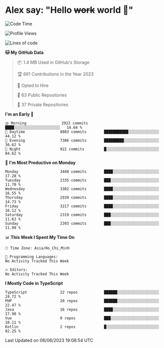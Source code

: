 # Alex say: "Hello ~~work~~ world 🐾"

<!--START_SECTION:waka-->
![Code Time](http://img.shields.io/badge/Code%20Time-839%20hrs%205%20mins-blue)

![Profile Views](http://img.shields.io/badge/Profile%20Views-2-blue)

![Lines of code](https://img.shields.io/badge/From%20Hello%20World%20I%27ve%20Written-41.0%20million%20lines%20of%20code-blue)

**🐱 My GitHub Data** 

> 📦 1.4 MB Used in GitHub's Storage 
 > 
> 🏆 661 Contributions in the Year 2023
 > 
> 💼 Opted to Hire
 > 
> 📜 63 Public Repositories 
 > 
> 🔑 37 Private Repositories 
 > 
**I'm an Early 🐤** 

```text
🌞 Morning                2922 commits        ████░░░░░░░░░░░░░░░░░░░░░   14.64 % 
🌆 Daytime                8803 commits        ███████████░░░░░░░░░░░░░░   44.12 % 
🌃 Evening                7306 commits        █████████░░░░░░░░░░░░░░░░   36.62 % 
🌙 Night                  922 commits         █░░░░░░░░░░░░░░░░░░░░░░░░   04.62 % 
```
📅 **I'm Most Productive on Monday** 

```text
Monday                   3448 commits        ████░░░░░░░░░░░░░░░░░░░░░   17.28 % 
Tuesday                  2335 commits        ███░░░░░░░░░░░░░░░░░░░░░░   11.70 % 
Wednesday                3302 commits        ████░░░░░░░░░░░░░░░░░░░░░   16.55 % 
Thursday                 2939 commits        ████░░░░░░░░░░░░░░░░░░░░░   14.73 % 
Friday                   3217 commits        ████░░░░░░░░░░░░░░░░░░░░░   16.12 % 
Saturday                 2319 commits        ███░░░░░░░░░░░░░░░░░░░░░░   11.62 % 
Sunday                   2393 commits        ███░░░░░░░░░░░░░░░░░░░░░░   11.99 % 
```


📊 **This Week I Spent My Time On** 

```text
🕑︎ Time Zone: Asia/Ho_Chi_Minh

💬 Programming Languages: 
No Activity Tracked This Week

🔥 Editors: 
No Activity Tracked This Week
```

**I Mostly Code in TypeScript** 

```text
TypeScript               22 repos            ██████░░░░░░░░░░░░░░░░░░░   24.72 % 
PHP                      20 repos            ██████░░░░░░░░░░░░░░░░░░░   22.47 % 
Java                     16 repos            ████░░░░░░░░░░░░░░░░░░░░░   17.98 % 
Vue                      9 repos             ███░░░░░░░░░░░░░░░░░░░░░░   10.11 % 
Kotlin                   2 repos             █░░░░░░░░░░░░░░░░░░░░░░░░   02.25 % 
```




 Last Updated on 06/06/2023 19:08:54 UTC
<!--END_SECTION:waka-->
